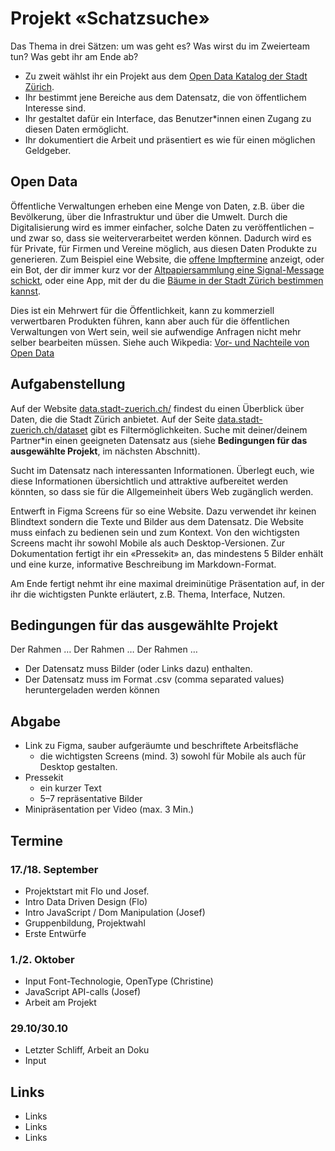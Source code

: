 # Projekt «Schatzsuche»

Das Thema in drei Sätzen: um was geht es? Was wirst du im Zweierteam tun? Was gebt ihr am Ende ab?

- Zu zweit wählst ihr ein Projekt aus dem [Open Data Katalog der Stadt Zürich](https://data.stadt-zuerich.ch/).
- Ihr bestimmt jene Bereiche aus dem Datensatz, die von öffentlichem Interesse sind.
- Ihr gestaltet dafür ein Interface, das Benutzer\*innen einen Zugang zu diesen Daten ermöglicht.
- Ihr dokumentiert die Arbeit und präsentiert es wie für einen möglichen Geldgeber.

## Open Data

Öffentliche Verwaltungen erheben eine Menge von Daten, z.B. über die Bevölkerung, über die Infrastruktur und über die Umwelt. Durch die Digitalisierung wird es immer einfacher, solche Daten zu veröffentlichen – und zwar so, dass sie weiterverarbeitet werden können. Dadurch wird es für Private, für Firmen und Vereine möglich, aus diesen Daten Produkte zu generieren. Zum Beispiel eine Website, die [offene Impftermine](https://rimpfli.web.app/) anzeigt, oder ein Bot, der dir immer kurz vor der [Altpapiersammlung eine Signal-Message schickt](https://dgnaegi.ch/2020/09/06/altpapierbot/), oder eine App, mit der du die [Bäume in der Stadt Zürich bestimmen kannst](https://apps.apple.com/app/urban-trees/id1483392329).

Dies ist ein Mehrwert für die Öffentlichkeit, kann zu kommerziell verwertbaren Produkten führen, kann aber auch für die öffentlichen Verwaltungen von Wert sein, weil sie aufwendige Anfragen nicht mehr selber bearbeiten müssen. Siehe auch Wikpedia: [Vor- und Nachteile von Open Data](https://de.wikipedia.org/wiki/Open_Data#Argumente_f%C3%BCr_Open_Data)

## Aufgabenstellung

Auf der Website [data.stadt-zuerich.ch/](https://data.stadt-zuerich.ch/) findest du einen Überblick über Daten, die die Stadt Zürich anbietet. Auf der Seite [data.stadt-zuerich.ch/dataset](https://data.stadt-zuerich.ch/dataset) gibt es Filtermöglichkeiten. Suche mit deiner/deinem Partner\*in einen geeigneten Datensatz aus (siehe **Bedingungen für das ausgewählte Projekt**, im nächsten Abschnitt).

Sucht im Datensatz nach interessanten Informationen. Überlegt euch, wie diese Informationen übersichtlich und attraktive aufbereitet werden könnten, so dass sie für die Allgemeinheit übers Web zugänglich werden.

Entwerft in Figma Screens für so eine Website. Dazu verwendet ihr keinen Blindtext sondern die Texte und Bilder aus dem Datensatz. Die Website muss einfach zu bedienen sein und zum Kontext. Von den wichtigsten Screens macht ihr sowohl Mobile als auch Desktop-Versionen. Zur Dokumentation fertigt ihr ein «Pressekit» an, das mindestens 5 Bilder enhält und eine kurze, informative Beschreibung im Markdown-Format.

Am Ende fertigt nehmt ihr eine maximal dreiminütige Präsentation auf, in der ihr die wichtigsten Punkte erläutert, z.B. Thema, Interface, Nutzen.

## Bedingungen für das ausgewählte Projekt

Der Rahmen …
Der Rahmen …
Der Rahmen …

- Der Datensatz muss Bilder (oder Links dazu) enthalten.
- Der Datensatz muss im Format .csv (comma separated values) heruntergeladen werden können


## Abgabe

- Link zu Figma, sauber aufgeräumte und beschriftete Arbeitsfläche
  - die wichtigsten Screens (mind. 3) sowohl für Mobile als auch für Desktop gestalten.   
- Pressekit
  - ein kurzer Text
  - 5–7 repräsentative Bilder
- Minipräsentation per Video (max. 3 Min.)

## Termine

### 17./18. September

- Projektstart mit Flo und Josef.
- Intro Data Driven Design (Flo)
- Intro JavaScript / Dom Manipulation (Josef)
- Gruppenbildung, Projektwahl
- Erste Entwürfe

### 1./2. Oktober

- Input Font-Technologie, OpenType (Christine)
- JavaScript API-calls (Josef)
- Arbeit am Projekt

### 29.10/30.10

- Letzter Schliff, Arbeit an Doku
- Input

## Links

- Links
- Links
- Links

